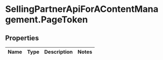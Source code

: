 # SellingPartnerApiForAContentManagement.PageToken

## Properties
Name | Type | Description | Notes
------------ | ------------- | ------------- | -------------


